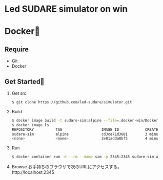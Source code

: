 ﻿Led SUDARE simulator on win
===

# Docker🐳

## Require

* Git 
* Docker

## Get Started🏁

1. Get src
    ```sh
    $ git clone https://github.com/led-sudare/simulator.git
    ```

2. Build
    ```sh
    $ docker image build -t sudare-sim:alpine --file=.docker-win/Dockerfile .
    $ docker image ls
    REPOSITORY          TAG                  IMAGE ID            CREATED             SIZE
    sudare-sim          alpine               cd3ce71d3681        3 minutes ago       19.2MB
    <none>              <none>               2e81adda8bf5        4 minutes ago       517MB
    ```

3. Run
    ```sh
    $ docker container run -d --rm --name sim -p 2345:2345 sudare-sim:alpine
    ```

4. Browse
    お手持ちのブラウザで次のURLにアクセスする。
    http://localhost:2345


